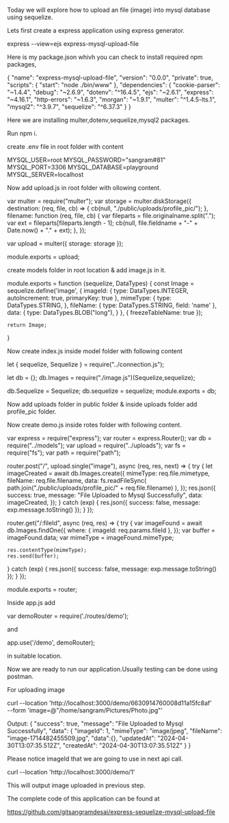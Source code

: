 Today we will explore how to upload an file (image) into 
mysql database using sequelize.

Lets first create a express application using express generator.

express --view=ejs express-mysql-upload-file

Here is my package.json whivh you can check to install required npm
packages,

{
  "name": "express-mysql-upload-file",
  "version": "0.0.0",
  "private": true,
  "scripts": {
    "start": "node ./bin/www"
  },
  "dependencies": {
    "cookie-parser": "~1.4.4",
    "debug": "~2.6.9",
    "dotenv": "^16.4.5",
    "ejs": "~2.6.1",
    "express": "~4.16.1",
    "http-errors": "~1.6.3",
    "morgan": "~1.9.1",
    "multer": "^1.4.5-lts.1",
    "mysql2": "^3.9.7",
    "sequelize": "^6.37.3"
  }
}

Here we are installing multer,dotenv,sequelize,mysql2 packages.

Run npm i.

create .env file in root folder with content

MYSQL_USER=root
MYSQL_PASSWORD="sangram#81"
MYSQL_PORT=3306
MYSQL_DATABASE=playground
MYSQL_SERVER=localhost


Now add upload.js in root folder with ollowing content.

var multer = require("multer");
var storage = multer.diskStorage({
  destination: (req, file, cb) => {
    cb(null, "./public/uploads/profile_pic/");
  },
  filename: function (req, file, cb) {
    var fileparts = file.originalname.split(".");
    var ext = fileparts[fileparts.length - 1];
    cb(null, file.fieldname + "-" + Date.now() + "." + ext);
  },
});

var upload = multer({ storage: storage });

module.exports = upload;

create models folder in root location & add image.js in it.

module.exports = function (sequelize, DataTypes) {
    const Image = sequelize.define('image', {
        imageId: {
            type: DataTypes.INTEGER,
            autoIncrement: true,
            primaryKey: true
        },
        mimeType: {
            type: DataTypes.STRING,
        },
        fileName: {
            type: DataTypes.STRING,
            field: 'name'
        },
        data: {
            type: DataTypes.BLOB("long"),
        }
    }, {
        freezeTableName: true
    });
    

    return Image;
}

Now create index.js inside model folder with following content

let { sequelize, Sequelize } = require("../connection.js");

let db = {};
db.Images = require("./image.js")(Sequelize,sequelize);

db.Sequelize = Sequelize;
db.sequelize = sequelize;
module.exports = db;

Now add uploads folder in public folder & inside uploads folder 
add profile_pic folder.

Now create demo.js inside rotes folder with following content.

var express = require("express");
var router = express.Router();
var db = require("../models");
var upload = require("../uploads");
var fs = require("fs");
var path = require("path");

router.post("/", upload.single("image"), async (req, res, next) => {
  try {
    let imageCreated = await db.Images.create({
      mimeType: req.file.mimetype,
      fileName: req.file.filename,
      data: fs.readFileSync(
        path.join("./public/uploads/profile_pic/" + req.file.filename)
      ),
    });
    res.json({
      success: true,
      message: "File Uploaded to Mysql Successfully",
      data: imageCreated,
    });
  } catch (exp) {
    res.json({ success: false, message: exp.message.toString() });
  }
});


router.get("/:fileId", async (req, res) => {
  try {
    var imageFound = await db.Images.findOne({
      where: { imageId: req.params.fileId },
    });
    var buffer = imageFound.data;
    var mimeType = imageFound.mimeType;

    res.contentType(mimeType);
    res.send(buffer);
  } catch (exp) {
    res.json({ success: false, message: exp.message.toString() });
  }
});

module.exports = router;

Inside app.js add 

var demoRouter = require('./routes/demo');

and 

app.use('/demo', demoRouter);

in suitable location.

Now we are ready to run our application.Usually testing can be done using
postman.

For uploading image

curl --location 'http://localhost:3000/demo/6630914760008d11a15fc8af' \
--form 'image=@"/home/sangram/Pictures/Photo.jpg"'

Output:
{
    "success": true,
    "message": "File Uploaded to Mysql Successfully",
    "data": {
        "imageId": 1,
        "mimeType": "image/jpeg",
        "fileName": "image-1714482455509.jpg",
        "data":{},
        "updatedAt": "2024-04-30T13:07:35.512Z",
        "createdAt": "2024-04-30T13:07:35.512Z"
    }
}

Please notice imageId that we are going to use in next api call.

curl --location 'http://localhost:3000/demo/1'

This will output image uploaded in previous step.

The complete code of this application can be found at 

https://github.com/gitsangramdesai/express-sequelize-mysql-upload-file